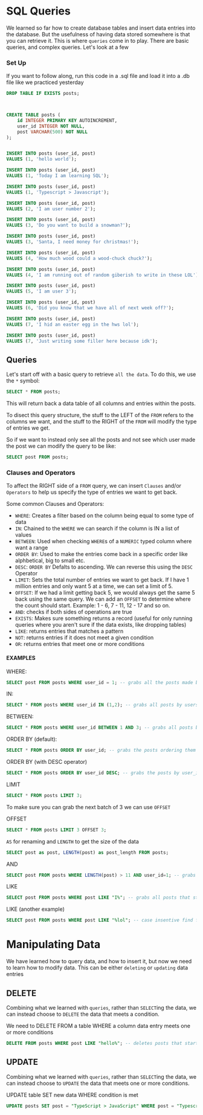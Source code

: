 # SQL Queries

We learned so far how to create database tables and insert data entries into the database. But the usefulness of having data stored somewhere is that you can retrieve it. This is where `queries` come in to play. There are basic queries, and complex queries. Let's look at a few




### Set Up

If you want to follow along, run this code in a .sql file and load it into a .db file like we practiced yesterday


```sql
DROP TABLE IF EXISTS posts;



CREATE TABLE posts (
    id INTEGER PRIMARY KEY AUTOINCREMENT,
    user_id INTEGER NOT NULL,
    post VARCHAR(500) NOT NULL
);


INSERT INTO posts (user_id, post)
VALUES (1, 'hello world');

INSERT INTO posts (user_id, post)
VALUES (1, 'Today I am learning SQL');

INSERT INTO posts (user_id, post)
VALUES (1, 'Typescript > Javascript');

INSERT INTO posts (user_id, post)
VALUES (2, 'I am user number 2');

INSERT INTO posts (user_id, post)
VALUES (3, 'Do you want to build a snowman?');

INSERT INTO posts (user_id, post)
VALUES (3, 'Santa, I need money for christmas!');

INSERT INTO posts (user_id, post)
VALUES (4, 'How much wood could a wood-chuck chuck?');

INSERT INTO posts (user_id, post)
VALUES (4, 'I am running out of random giberish to write in these LOL');

INSERT INTO posts (user_id, post)
VALUES (5, 'I am user 3');

INSERT INTO posts (user_id, post)
VALUES (6, 'Did you know that we have all of next week off?');

INSERT INTO posts (user_id, post)
VALUES (7, 'I hid an easter egg in the hws lol');

INSERT INTO posts (user_id, post)
VALUES (7, 'Just writing some filler here because idk');


```

## Queries

Let's start off with a basic query to retrieve `all the data`. To do this, we use the `*` symbol:

```SQL
SELECT * FROM posts;
```

This will return back a data table of all columns and entries within the posts.

To disect this query structure, the stuff to the LEFT of the `FROM` refers to the columns we want, and the stuff to the RIGHT of the `FROM` will modify the type of entries we get.

So if we want to instead only see all the posts and not see which user made the post we can modify the query to be like:


```sql
SELECT post FROM posts;
```


### Clauses and Operators

To affect the RIGHT side of a `FROM` query, we can insert `Clauses` and/or `Operators` to help us specify the type of entries we want to get back.

Some common Clauses and Operators:

- `WHERE`: Creates a filter based on the column being equal to some type of data
- `IN`: Chained to the `WHERE` we can search if the column is IN a list of values
- `BETWEEN`: Used when checking `WHERE`s of a `NUMERIC` typed column where want a range
- `ORDER BY`: Used to make the entries come back in a specific order like alphbetical, big to small etc.
- `DESC`: `ORDER BY` Defalts to ascending. We can reverse this using the `DESC` Operator
- `LIMIT`: Sets the total number of entries we want to get back. If I have 1 million entries and only want 5 at a time, we can set a limit of 5.
- `OFFSET`: If we had a limit getting back 5, we would always get the same 5 back using the same query. We can add an `OFFSET` to determine where the count should start. Example: 1 - 6, 7 - 11, 12 - 17 and so on.
- `AND`: checks if both sides of operations are true
- `EXISTS`: Makes sure something returns a record (useful for only running queries where you aren't sure if the data exists, like dropping tables)
- `LIKE`: returns entries that matches a pattern
- `NOT`: returns entries if it does not meet a given condition
- `OR`: returns entries that meet one or more conditions




#### EXAMPLES

WHERE:
```sql
SELECT post FROM posts WHERE user_id = 1; -- grabs all the posts made by user 1
```

IN:
```sql
SELECT * FROM posts WHERE user_id IN (1,2); -- grabs all posts by users 1 and 2
```

BETWEEN:

```sql
SELECT * FROM posts WHERE user_id BETWEEN 1 AND 3; -- grabs all posts by user 1 - 3
```


ORDER BY (default):
```sql
SELECT * FROM posts ORDER BY user_id; -- grabs the posts ordering them by user id
```

ORDER BY (with DESC operator)
```sql
SELECT * FROM posts ORDER BY user_id DESC; -- grabs the posts by user_id where it descends by user_id
```


LIMIT
```sql
SELECT * FROM posts LIMIT 3;
```

To make sure you can grab the next batch of 3 we can use `OFFSET`

OFFSET
```sql
SELECT * FROM posts LIMIT 3 OFFSET 3;
```


`AS` for renaming and `LENGTH` to get the size of the data

```sql
SELECT post as post, LENGTH(post) as post_length FROM posts;
```

AND
```sql
SELECT post FROM posts WHERE LENGTH(post) > 11 AND user_id=1; -- grabs posts made by user 1 where length of of post is bigger than 11
```

LIKE

```sql
SELECT post FROM posts WHERE post LIKE "I%"; -- grabs all posts that start with "I"
```

LIKE (another example)

```sql
SELECT post FROM posts WHERE post LIKE "%lol"; -- case insentive find for anything ending in "lol" or "LOL"
```



# Manipulating Data

We have learned how to query data, and how to insert it, but now we need to learn how to modify data. This can be either `deleting` or `updating` data entries



## DELETE
Combining what we learned with `queries`, rather than `SELECT`ing the data, we can instead choose to `DELETE` the data that meets a condition.

We need to DELETE FROM a table WHERE a column data entry meets one or more conditions

```sql
DELETE FROM posts WHERE post LIKE "hello%"; -- deletes posts that start with "hello'
```

## UPDATE
Combining what we learned with `queries`, rather than `SELECT`ing the data, we can instead choose to `UPDATE` the data that meets one or more conditions.

UPDATE table SET new data WHERE condition is met
```sql
UPDATE posts SET post = "TypeScript > JavaScript" WHERE post = "Typescript > Javascript";
```
